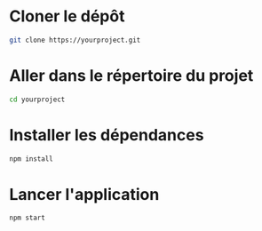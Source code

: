 # Cloner le dépôt
```bash
git clone https://yourproject.git
```

# Aller dans le répertoire du projet
```bash
cd yourproject
```

# Installer les dépendances
```bash
npm install
```

# Lancer l'application
```bash
npm start
```
